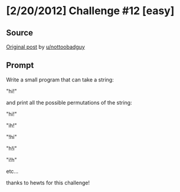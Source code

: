 # [2/20/2012] Challenge #12 [easy]

## Source

[Original post](https://old.reddit.com/r/dailyprogrammer/comments/pxs2x/2202012_challenge_12_easy/) by [u/nottoobadguy](https://old.reddit.com/user/nottoobadguy)

## Prompt

Write a small program that can take a string:

"hi!"

and print all the possible permutations of the string:

"hi!"

"ih!"

"!hi"

"h!i"

"i!h"

etc...

thanks to hewts for this challenge!
